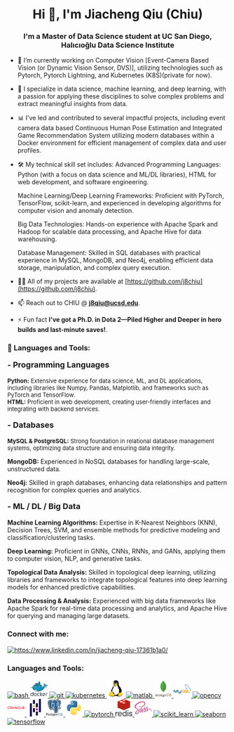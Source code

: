 <h1 align="center">Hi 👋, I'm Jiacheng Qiu (Chiu)</h1>
<h3 align="center">I'm a Master of Data Science student at UC San Diego, Halıcıoğlu Data Science Institute</h3>

- 🔭 I’m currently working on Computer Vision [Event-Camera Based Vision (or Dynamic Vision Sensor, DVS)], utilizing technologies such as Pytorch, Pytorch Lightning, and Kubernetes (K8S)(private for now).

- 🌱 I specialize in data science, machine learning, and deep learning, with a passion for applying these disciplines to solve complex problems and extract meaningful insights from data.

- 📊 I've led and contributed to several impactful projects, including event camera data based Continuous Human Pose Estimation and Integrated Game Recommendation System utilizing modern databases within a Docker environment for efficient management of complex data and user profiles.

- 🛠 My technical skill set includes:
  Advanced Programming Languages: Python (with a focus on data science and ML/DL libraries), HTML for web development, and software engineering.

  Machine Learning/Deep Learning Frameworks: Proficient with PyTorch, TensorFlow, scikit-learn, and experienced in developing algorithms for computer vision and anomaly detection.

  Big Data Technologies: Hands-on experience with Apache Spark and Hadoop for scalable data processing, and Apache Hive for data warehousing.

  Database Management: Skilled in SQL databases with practical experience in MySQL, MongoDB, and Neo4j, enabling efficient data storage, manipulation, and complex query execution.

- 👨‍💻 All of my projects are available at [https://github.com/j8chiu](https://github.com/j8chiu).

- 📫 Reach out to CHIU @ **j8qiu@ucsd.edu**.

- ⚡ Fun fact **I've got a Ph.D. in Dota 2—Piled Higher and Deeper in hero builds and last-minute saves!**.


<h3 align="left">🧰 Languages and Tools:</h3>

<p style="font-size: large;">
<b> - Programming Languages</b>

<p style="font-size: small;">
<b>Python:</b> Extensive experience for data science, ML, and DL applications, including libraries like Numpy, Pandas, Matplotlib, and frameworks such as PyTorch and TensorFlow.<br>
<b>HTML:</b> Proficient in web development, creating user-friendly interfaces and integrating with backend services.
</p>



<p style="font-size: large;">
<b> - Databases</b>

<p style="font-size: small;">
<b>MySQL & PostgreSQL:</b> Strong foundation in relational database management systems, optimizing data structure and ensuring data integrity.

<b>MongoDB:</b> Experienced in NoSQL databases for handling large-scale, unstructured data.

<b>Neo4j:</b> Skilled in graph databases, enhancing data relationships and pattern recognition for complex queries and analytics.



<p style="font-size: large;">
<b> - ML / DL / Big Data</b>

<b>Machine Learning Algorithms:</b> Expertise in K-Nearest Neighbors (KNN), Decision Trees, SVM, and ensemble methods for predictive modeling and classification/clustering tasks.

<b>Deep Learning:</b> Proficient in GNNs, CNNs, RNNs, and GANs, applying them to computer vision, NLP, and generative tasks.

<b>Topological Data Analysis:</b> Skilled in topological deep learning, utilizing libraries and frameworks to integrate topological features into deep learning models for enhanced predictive capabilities.

<b>Data Processing & Analysis:</b> Experienced with big data frameworks like Apache Spark for real-time data processing and analytics, and Apache Hive for querying and managing large datasets.



<h3 align="left">Connect with me:</h3>
<p align="left">
<a href="https://linkedin.com/in/https://www.linkedin.com/in/jiacheng-qiu-17361b1a0/" target="blank"><img align="center" src="https://raw.githubusercontent.com/rahuldkjain/github-profile-readme-generator/master/src/images/icons/Social/linked-in-alt.svg" alt="https://www.linkedin.com/in/jiacheng-qiu-17361b1a0/" height="30" width="40" /></a>
</p>

<h3 align="left">Languages and Tools:</h3>
<p align="left"> <a href="https://www.gnu.org/software/bash/" target="_blank" rel="noreferrer"> <img src="https://www.vectorlogo.zone/logos/gnu_bash/gnu_bash-icon.svg" alt="bash" width="40" height="40"/> </a> <a href="https://www.docker.com/" target="_blank" rel="noreferrer"> <img src="https://raw.githubusercontent.com/devicons/devicon/master/icons/docker/docker-original-wordmark.svg" alt="docker" width="40" height="40"/> </a> <a href="https://git-scm.com/" target="_blank" rel="noreferrer"> <img src="https://www.vectorlogo.zone/logos/git-scm/git-scm-icon.svg" alt="git" width="40" height="40"/> </a> <a href="https://kubernetes.io" target="_blank" rel="noreferrer"> <img src="https://www.vectorlogo.zone/logos/kubernetes/kubernetes-icon.svg" alt="kubernetes" width="40" height="40"/> </a> <a href="https://www.linux.org/" target="_blank" rel="noreferrer"> <img src="https://raw.githubusercontent.com/devicons/devicon/master/icons/linux/linux-original.svg" alt="linux" width="40" height="40"/> </a> <a href="https://www.mathworks.com/" target="_blank" rel="noreferrer"> <img src="https://upload.wikimedia.org/wikipedia/commons/2/21/Matlab_Logo.png" alt="matlab" width="40" height="40"/> </a> <a href="https://www.mongodb.com/" target="_blank" rel="noreferrer"> <img src="https://raw.githubusercontent.com/devicons/devicon/master/icons/mongodb/mongodb-original-wordmark.svg" alt="mongodb" width="40" height="40"/> </a> <a href="https://www.mysql.com/" target="_blank" rel="noreferrer"> <img src="https://raw.githubusercontent.com/devicons/devicon/master/icons/mysql/mysql-original-wordmark.svg" alt="mysql" width="40" height="40"/> </a> <a href="https://opencv.org/" target="_blank" rel="noreferrer"> <img src="https://www.vectorlogo.zone/logos/opencv/opencv-icon.svg" alt="opencv" width="40" height="40"/> </a> <a href="https://www.oracle.com/" target="_blank" rel="noreferrer"> <img src="https://raw.githubusercontent.com/devicons/devicon/master/icons/oracle/oracle-original.svg" alt="oracle" width="40" height="40"/> </a> <a href="https://pandas.pydata.org/" target="_blank" rel="noreferrer"> <img src="https://raw.githubusercontent.com/devicons/devicon/2ae2a900d2f041da66e950e4d48052658d850630/icons/pandas/pandas-original.svg" alt="pandas" width="40" height="40"/> </a> <a href="https://www.postgresql.org" target="_blank" rel="noreferrer"> <img src="https://raw.githubusercontent.com/devicons/devicon/master/icons/postgresql/postgresql-original-wordmark.svg" alt="postgresql" width="40" height="40"/> </a> <a href="https://www.python.org" target="_blank" rel="noreferrer"> <img src="https://raw.githubusercontent.com/devicons/devicon/master/icons/python/python-original.svg" alt="python" width="40" height="40"/> </a> <a href="https://pytorch.org/" target="_blank" rel="noreferrer"> <img src="https://www.vectorlogo.zone/logos/pytorch/pytorch-icon.svg" alt="pytorch" width="40" height="40"/> </a> <a href="https://redis.io" target="_blank" rel="noreferrer"> <img src="https://raw.githubusercontent.com/devicons/devicon/master/icons/redis/redis-original-wordmark.svg" alt="redis" width="40" height="40"/> </a> <a href="https://sass-lang.com" target="_blank" rel="noreferrer"> <img src="https://raw.githubusercontent.com/devicons/devicon/master/icons/sass/sass-original.svg" alt="sass" width="40" height="40"/> </a> <a href="https://scikit-learn.org/" target="_blank" rel="noreferrer"> <img src="https://upload.wikimedia.org/wikipedia/commons/0/05/Scikit_learn_logo_small.svg" alt="scikit_learn" width="40" height="40"/> </a> <a href="https://seaborn.pydata.org/" target="_blank" rel="noreferrer"> <img src="https://seaborn.pydata.org/_images/logo-mark-lightbg.svg" alt="seaborn" width="40" height="40"/> </a> <a href="https://www.tensorflow.org" target="_blank" rel="noreferrer"> <img src="https://www.vectorlogo.zone/logos/tensorflow/tensorflow-icon.svg" alt="tensorflow" width="40" height="40"/> </a> </p>



